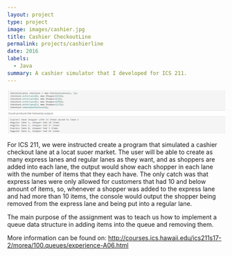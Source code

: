 ```yaml
---
layout: project
type: project
image: images/cashier.jpg
title: Cashier CheckoutLine 
permalink: projects/cashierline 
date: 2016
labels:
  - Java
summary: A cashier simulator that I developed for ICS 211.
---
```


<div class>
<img class="ui centered middle image" height = "100" width = "980" src="../images/cashier pic.png">
</div>


For ICS 211, we were instructed create a program that simulated a cashier checkout lane at a locat suoer market. The user will be able to create as many express lanes and regular lanes as they want, and as shoppers are added into each lane, the output would show each shopper in each lane with the number of items that they each have. The only catch was that express lanes were only allowed for customers that had 10 and below amount of items, so, whenever a shopper was added to the express lane and had more than 10 items, the console would output the shopper being removed from the express lane and being put into a regular lane. 

The main purpose of the assignment was to teach us how to implement a queue data structure in adding items into the queue and removing them. 

More information can be found on: http://courses.ics.hawaii.edu/ics211s17-2/morea/100.queues/experience-A06.html

